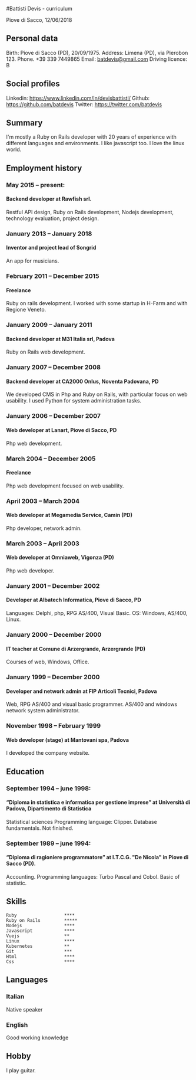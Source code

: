 #Battisti Devis - curriculum

Piove di Sacco, 12/06/2018

## Personal data
Birth: Piove di Sacco (PD), 20/09/1975.
Address: Limena (PD), via Pierobon 123.
Phone. +39 339 7449865 
Email: batdevis@gmail.com 
Driving licence: B 

## Social profiles
Linkedin: https://www.linkedin.com/in/devisbattisti/
Github: https://github.com/batdevis
Twitter: https://twitter.com/batdevis

## Summary
I'm mostly a Ruby on Rails developer with 20 years of experience with different languages and environments. 
I like javascript too. 
I love the linux world.

## Employment history
### May 2015 – present:
#### Backend developer at Rawfish srl.
Restful API design,
Ruby on Rails development,
Nodejs development,
technology evaluation,
project design.

### January 2013 – January 2018
#### Inventor and project lead of Songrid
An app for musicians.

### February 2011 – December 2015
#### Freelance
Ruby on rails development.
I worked with some startup in H-Farm and with Regione Veneto.

### January 2009 – January 2011
#### Backend developer at M31 Italia srl, Padova
Ruby on Rails web development.

### January 2007 – December 2008
#### Backend developer at CA2000 Onlus, Noventa Padovana, PD
We developed CMS in Php and Ruby on Rails, with particular focus on web usability.
I used Python for system administration tasks.

### January 2006 – December 2007
#### Web developer at Lanart, Piove di Sacco, PD
Php web development.

### March 2004 – December 2005
#### Freelance
Php web development focused on web usability.

### April 2003 – March 2004
#### Web developer at Megamedia Service, Camin (PD)
Php developer, network admin.

### March 2003 – April 2003
#### Web developer at Omniaweb, Vigonza (PD)
Php web developer.

### January 2001 – December 2002
#### Developer at Albatech Informatica, Piove di Sacco, PD
Languages:
Delphi, php, RPG AS/400, Visual Basic.
OS:
Windows, AS/400, Linux.

### January 2000 – December 2000
#### IT teacher at Comune di Arzergrande, Arzergrande (PD)
Courses of web, Windows, Office.

### January 1999 – December 2000
#### Developer and network admin at FIP Articoli Tecnici, Padova
Web, RPG AS/400 and visual basic programmer.
AS/400 and windows network system administrator.

### November 1998 – February 1999
#### Web developer (stage) at Mantovani spa, Padova
I developed the company website.

## Education
### September 1994 – june 1998:
#### “Diploma in statistica e informatica per gestione imprese” at Università di Padova, Dipartimento di Statistica
Statistical sciences
Programming language: Clipper.
Database fundamentals.
Not finished.

### September 1989 – june 1994: 
#### “Diploma di ragioniere programmatore” at I.T.C.G. "De Nicola" in Piove di Sacco (PD).
Accounting.
Programming languages: Turbo Pascal and Cobol.
Basic of statistic.

## Skills
```
Ruby                  ****
Ruby on Rails         *****
Nodejs                ****
Javascript            ****
Vuejs                 **
Linux                 ****
Kubernetes            **
Git                   ***
Html                  ****
Css                   ****
```

## Languages
### Italian
Native speaker

### English
Good working knowledge

## Hobby
I play guitar.
